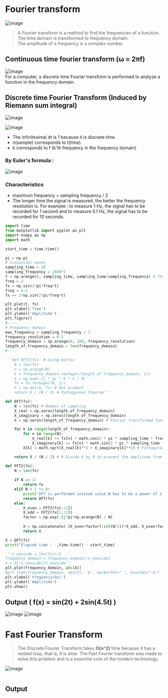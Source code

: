 # Fourier transform
![image](https://user-images.githubusercontent.com/67142421/155687402-a9ae5d4a-9baa-4a83-ac6e-b504ebf805df.png)
>A Fourier transform is a method to find the frequencies of a function. The time domain is transformed to frequency domain.<br>
>The amplitude of a frequency is a complex number.

## Continuous time fourier transform (ω = 2πf)
![image](https://user-images.githubusercontent.com/67142421/155603554-7edd2873-0942-4465-a931-b6f07a5494da.png)<br>
For a computer, a discrete time Fourier transform is performed to analyze a function in the frequency domain.

## Discrete time Fourier Transform (Induced by Riemann sum integral)
![image](https://user-images.githubusercontent.com/67142421/155689010-f04e9a51-ccba-4951-81d2-6346de16f5fc.png)

![image](https://user-images.githubusercontent.com/67142421/155687366-75207445-8ab9-49fe-9505-6c11786e877f.png)<br>
* The infinitesimal dt is 1 because it is discrete time.
* n(sample) corresponds to t(time).
* k corresponds to f (k'th frequency in the frequency domain)

### By Euler's formula :
![image](https://user-images.githubusercontent.com/67142421/155604064-dac589d7-b367-4648-9202-df41ea56f8be.png)

### Characteristics
* maximum frequency = sampling frequency / 2
* The longer time the signal is measured, the better the frequency resolution is. 
  For example : to measure 1 Hz, the signal has to be recorded for 1 second and to measure 0.1 Hz, the signal has to be recorded for 10 seconds.

~~~Python
import time
from matplotlib import pyplot as plt
import numpy as np
import math

start_time = time.time()

pi = np.pi
# Sinusoidal waves
sampling_time = 10
sampling_frequency = 2048*2
t = np.arange(0, sampling_time, sampling_time/sampling_frequency) # The longer period the signal is measured, the better the frequency resolution is.
freq = 2
fx = np.sin(2*pi*freq*t)
freq = 4.5
fx += 2*np.sin(2*pi*freq*t)

plt.plot(t, fx)
plt.xlabel('Time')
plt.ylabel('Amplitude')
plt.figure()
#-----
# Frequency domain
max_frequency = sampling_frequency / 2
frequency_resolution = 0.1
frequency_domain = np.arange(0, 200, frequency_resolution)
length_of_frequency_domain = len(frequency_domain)
#-----

'''def DFT2(fx): # Using matrix
    N = len(fx)
    n = np.arange(N)
    k = frequency_domain.reshape((length_of_frequency_domain, 1))
    e = np.exp(-2j * pi * k * n / N)
    fx = fx.reshape((N, 1))
    X = np.dot(e, fx) # Dot product
    return X / (N / 2) # Pythagorean theorem'''

def DFT(fx):
    N = len(fx) # Number of sampling
    X_real = np.zeros(length_of_frequency_domain)
    X_imaginary = np.zeros(length_of_frequency_domain)
    X = np.zeros(length_of_frequency_domain) # Fourier transformed function

    for k in range(length_of_frequency_domain):
        for n in range(N):
            X_real[k] += fx[n] * math.cos(2 * pi * sampling_time * frequency_resolution * k * n / N)
            X_imaginary[k] += fx[n] * math.sin(2 * pi * sampling_time * frequency_resolution * k * n / N)
        X[k] = math.sqrt(X_real[k]**2 + X_imaginary[k]**2) # Pythagorean theorem

    return X / (N / 2) # # Divide X by N to prevent the amplitude from being too big(Normalization)

def FFT2(fx):
    N = len(fx)
    
    if N == 1:
        return fx
    elif N % 2 != 0:
        print('DFT is performed instead since N has to be a power of 2 for FFT')
        return DFT(fx)
    else:
        X_even = FFT2(fx[::2])
        X_odd = FFT2(fx[1::2])
        factor = np.exp(-2j*pi*np.arange(N) / N)
        
        X = np.concatenate( [X_even+factor[:int(N/2)]*X_odd, X_even+factor[int(N/2):]*X_odd] )
        return X

X = DFT(fx)
print('Elapsed time : ',time.time() - start_time)

'''n_oneside = len(fx)//2
frequency_domain = frequency_domain[:n_oneside]
X = X[:n_oneside]/n_oneside'''
plt.plot(frequency_domain, abs(X))
#plt.stem(frequency_domain, abs(X), 'b', markerfmt=" ", basefmt="-b")
plt.xlabel('Frequency(Hz)')
plt.ylabel('Amplitude')
plt.show()
~~~
## Output ( f(x) = sin(2t) + 2sin(4.5t) )
![image](https://user-images.githubusercontent.com/67142421/155848726-c0dc0b03-fedb-4295-9f6d-0d60ef41438d.png)
![image](https://user-images.githubusercontent.com/67142421/155848706-20983ffc-9f2b-4412-94db-524cad96c3d1.png)

# Fast Fourier Transform
> The Discrete Fourier Transform takes **O(n^2)** time because it has a nested loop, that is, it is slow.
> The Fast Fourier transform was made to solve this problem and is a essential core of the modern technology.

![image](https://user-images.githubusercontent.com/67142421/155605699-0773c7d0-99fa-4773-ac15-3ddf48958146.png)

~~~Python
~~~

## Output
